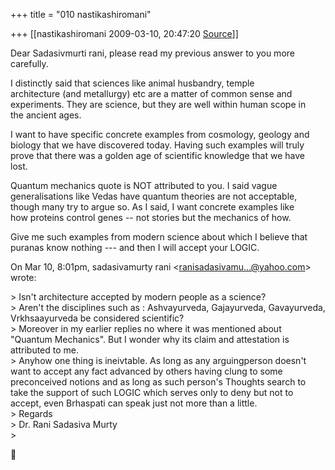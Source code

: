 +++
title = "010 nastikashiromani"

+++
[[nastikashiromani	2009-03-10, 20:47:20 [Source](https://groups.google.com/g/bvparishat/c/_Uyc_LSnqNM)]]



Dear Sadasivmurti rani, please read my previous answer to you more  
carefully.  
  
I distinctly said that sciences like animal husbandry, temple  
architecture (and metallurgy) etc are a matter of common sense and  
experiments. They are science, but they are well within human scope in  
the ancient ages.  
  
I want to have specific concrete examples from cosmology, geology and  
biology that we have discovered today. Having such examples will truly  
prove that there was a golden age of scientific knowledge that we have  
lost.  
  
Quantum mechanics quote is NOT attributed to you. I said vague  
generalisations like Vedas have quantum theories are not acceptable,  
though many try to argue so. As I said, I want concrete examples like  
how proteins control genes -- not stories but the mechanics of how.  
  
Give me such examples from modern science about which I believe that  
puranas know nothing --- and then I will accept your LOGIC.  
  
On Mar 10, 8:01pm, sadasivamurty rani \<[ranisadasivamu...@yahoo.com]()\>  
wrote:  

\> Isn't architecture accepted by modern people as a science?  
\> Aren't the disciplines such as : Ashvayurveda, Gajayurveda, Gavayurveda, Vrkhsaayurveda be considered scientific?  
\> Moreover in my earlier replies no where it was mentioned about "Quantum Mechanics". But I wonder why its claim and attestation is attributed to me.  
\> Anyhow one thing is ineivtable. As long as any arguingperson doesn't want to accept any fact advanced by others having clung to some preconceived notions and as long as such person's Thoughts search to take the support of such LOGIC which serves only to deny but not to accept, even Brhaspati can speak just not more than a little.  
\> Regards  
\> Dr. Rani Sadasiva Murty  
\>  



